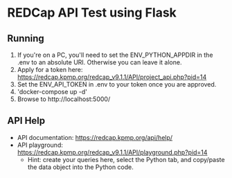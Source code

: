 # REDCap API Test using Flask

## Running
1. If you're on a PC, you'll need to set the ENV_PYTHON_APPDIR in the .env to an absolute URI. Otherwise you can leave it alone. 
2. Apply for a token here: https://redcap.kpmp.org/redcap_v9.1.1/API/project_api.php?pid=14
3. Set the ENV_API_TOKEN in .env to your token once you are approved.
2. 'docker-compose up -d'
3. Browse to http://localhost:5000/

## API Help

* API documentation: https://redcap.kpmp.org/api/help/
* API playground: https://redcap.kpmp.org/redcap_v9.1.1/API/playground.php?pid=14
  * Hint: create your queries here, select the Python tab, and copy/paste the data object into the Python code. 
